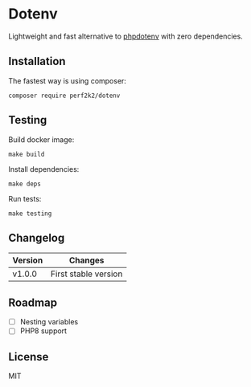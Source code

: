 # Dotenv

Lightweight and fast alternative to [phpdotenv](https://github.com/vlucas/phpdotenv) with zero dependencies.

## Installation

The fastest way is using composer:
```
composer require perf2k2/dotenv
```

## Testing

Build docker image:
```shell
make build
```
Install dependencies:
```shell
make deps
```
Run tests:
```shell
make testing
```

## Changelog

| Version | Changes              |
|---------|----------------------|
| v1.0.0  | First stable version |

## Roadmap

- [ ] Nesting variables
- [ ] PHP8 support

## License

MIT